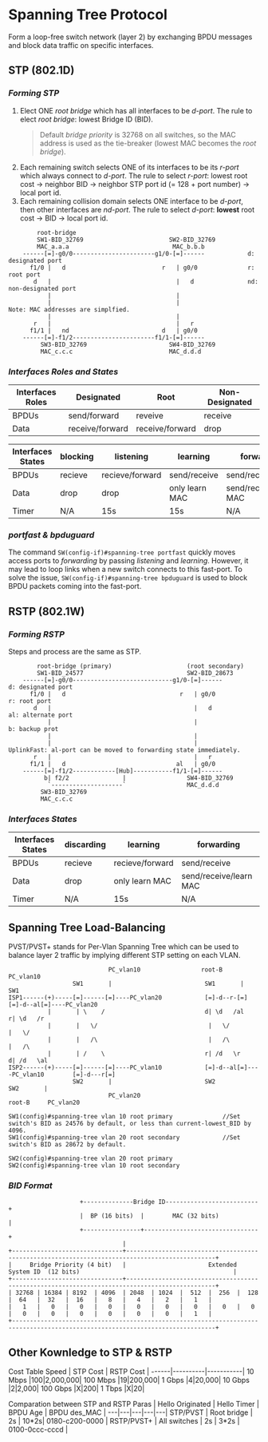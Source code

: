 # Spanning Tree Protocol
Form a loop-free switch network (layer 2) by exchanging BPDU messages and block data traffic on specific interfaces.  

## STP (802.1D)
### _Forming STP_
1. Elect ONE _root bridge_ which has all interfaces to be _d-port_. The rule to elect _root bridge_: lowest Bridge ID (BID).
    > Default _bridge priority_ is 32768 on all switches, so the MAC address is used as the tie-breaker (lowest MAC becomes the _root bridge_).
2. Each remaining switch selects ONE of its interfaces to be its _r-port_ which always connect to _d-port_. The rule to select _r-port_: lowest root cost -> neighbor BID -> neighbor STP port id (= 128 + port number) -> local port id.
3. Each remaining collision domain selects ONE interface to be _d-port_, then other interfaces are _nd-port_. The rule to select _d-port_: **lowest** root cost -> BID -> local port id.
```
        root-bridge                       
        SW1-BID_32769                        SW2-BID_32769
        MAC_a.a.a                             MAC_b.b.b
    ------[=]-g0/0-----------------------g1/0-[=]------            d: designated port
      f1/0 |   d                           r   | g0/0              r: root port
       d   |                                   |   d               nd: non-designated port
           |                                   |                   
           |                                   |                   Note: MAC addresses are simplfied.  
           |                                   |                   
       r   |                                   |   r                
      f1/1 |   nd                          d   | g0/0                
    ------[=]-f1/2-----------------------f1/1-[=]------
         SW3-BID_32769                       SW4-BID_32769
         MAC_c.c.c                           MAC_d.d.d
```
### _Interfaces Roles and States_
Interfaces Roles | Designated      | Root            | Non-Designated |
-----------------|-----------------|-----------------|----------------|
BPDUs            | send/forward    | reveive         | receive |
Data             | receive/forward | receive/forward | drop |

Interfaces States | blocking | listening       | learning       | forwarding |
------------------|----------|-----------------|----------------|------------|
BPDUs             | recieve  | recieve/forward | send/receive   | send/recieve | 
Data              | drop     | drop            | only learn MAC | send/receive/learn MAC |
Timer             | N/A      | 15s             | 15s            | N/A |

### _portfast & bpduguard_
The command `SW(config-if)#spanning-tree portfast` quickly moves access ports to _forwarding_ by passing _listening_ and _learning_. However, it may lead to loop links when a new switch connects to this fast-port. To solve the issue, `SW(config-if)#spanning-tree bpduguard` is used to block BPDU packets coming into the fast-port.
## RSTP (802.1W)
### _Forming RSTP_
Steps and process are the same as STP.
```
        root-bridge (primary)                     (root secondary)
        SW1-BID_24577                             SW2-BID_28673         
    ------[=]-g0/0----------------------------g1/0-[=]------            d: designated port
      f1/0 |   d                                r   | g0/0              r: root port
       d   |                                        |   d               al: alternate port
           |                                        |                   b: backup prot
           |                                        |                    
           |                                        |                   UplinkFast: al-port can be moved to forwarding state immediately.
       r   |                                        |   r                
      f1/1 |   d                               al   | g0/0                
    ------[=]-f1/2------------[Hub]-----------f1/1-[=]------
          b| f2/2               |                 SW4-BID_32769
           `--------------------`                 MAC_d.d.d
         SW3-BID_32769
         MAC_c.c.c
```
### _Interfaces States_
Interfaces States | discarding | learning | forwarding |
---|---|---|---|
BPDUs | recieve | recieve/forward | send/receive | 
Data | drop | only learn MAC | send/receive/learn MAC |
Timer | N/A | 15s | N/A |

## Spanning Tree Load-Balancing
PVST/PVST+ stands for Per-Vlan Spanning Tree which can be used to balance layer 2 traffic by implying different STP setting on each VLAN.
```
                            PC_vlan10                 root-B     PC_vlan10
                  SW1       |                          SW1       |                      SW1       
ISP1------(+)-----[=]------[=]----PC_vlan20            [=]-d--r-[=]                     [=]-d--al[=]----PC_vlan20
           |       | \    /                            d| \d   /al                      r| \d   /r 
           |       |   \/                               |   \/                           |   \/
           |       |   /\                               |   /\                           |   /\
           |       | /    \                            r| /d   \r                       d| /d   \al
ISP2------(+)-----[=]------[=]----PC_vlan10            [=]-d--al[=]----PC_vlan10        [=]-d---r[=]
                  SW2       |                          SW2                              SW2       |
                            PC_vlan20                                                  root-B     PC_vlan20

SW1(config)#spanning-tree vlan 10 root primary              //Set switch's BID as 24576 by default, or less than current-lowest_BID by 4096.
SW1(config)#spanning-tree vlan 20 root secondary            //Set switch's BID as 28672 by default.

SW2(config)#spanning-tree vlan 20 root primary
SW2(config)#spanning-tree vlan 10 root secondary
```
### _BID Format_
```
                    +--------------Bridge ID--------------------------+
                    |  BP (16 bits)  |        MAC (32 bits)           |
                    +----------------+--------------------------------+
                                |
+-------------------------------+-----------------------------------------------------------------------------------------------+
|     Bridge Priority (4 bit)   |                       Extended System ID  (12 bits)                                           |
+-------------------------------+-----------------------------------------------------------------------------------------------+
| 32768 | 16384 | 8192  | 4096  | 2048  | 1024  |  512  |  256  |  128  |  64   |  32   |  16   |   8   |   4   |   2   |   1   |
|   1   |   0   |   0   |   0   |   0   |   0   |   0   |   0   |   0   |   0   |   0   |   0   |   0   |   0   |   0   |   1   |
+-------------------------------------------------------------------------------------------------------------------------------+
```
## Other Kownledge to STP & RSTP
Cost Table
Speed | STP Cost | RSTP Cost |
------|----------|-----------|
10 Mbps |100|2,000,000|
100 Mbps |19|200,000|
1 Gbps |4|20,000|
10 Gbps |2|2,000|
100 Gbps |X|200|
1 Tbps |X|20|

Comparation between STP and RSTP
Paras | Hello Originated | Hello Timer | BPDU Age | BPDU des_MAC |
---|---|---|---|---|
STP/PVST | Root bridge | 2s | 10\*2s| 0180-c200-0000 |
RSTP/PVST+ | All switches | 2s | 3\*2s | 0100-0ccc-cccd |
